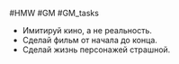 #HMW  #GM #GM_tasks 

- Имитируй кино, а не реальность. 
- Сделай фильм от начала до конца. 
- Сделай жизнь персонажей страшной.